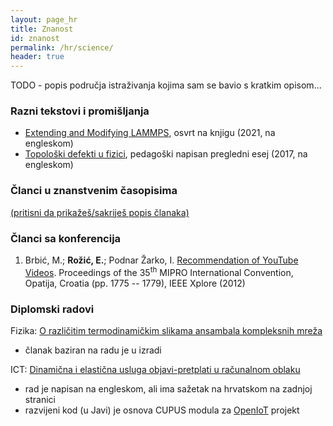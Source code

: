 ```yaml
---
layout: page_hr
title: Znanost
id: znanost
permalink: /hr/science/
header: true
---
```

<script src="/scripts/toggleDisplay.js"></script>

<p>
TODO - popis područja istraživanja kojima sam se bavio s kratkim opisom...
</p>

<h3>Razni tekstovi i promišljanja</h3>
<ul>
  <li><a href="/en/science/LAMMPS_book_review.html">Extending and Modifying LAMMPS</a>, osvrt na knjigu (2021, na engleskom)</li>
  <li><a href="/files/Topological_Defects_in_Physics.pdf" target="_blank" rel="noopener noreferrer">Topološki defekti u fizici</a>, pedagoški napisan pregledni esej (2017, na engleskom)</li>
</ul>

<h3>Članci u znanstvenim časopisima</h3>
<a href="#" onclick="toggleDisplay('articles_ol')">(pritisni da prikažeš/sakriješ popis članaka)</a>
<ol reversed="reversed" id="articles_ol" style="display: none;">
  <li><strong>E. Rožić</strong>, A. Šarić, <a href="#">A  coarse-grained  model  of amyloidogenic  proteins  for  LAMMPS</a>, u pripremi</li>
  <li><strong>E. Rožić</strong>, A. Šarić, <a href="#">A  hybrid  MD/MC  approach  for  coarse-grained  multi-state  molecules: The case of amyloids</a>, u pripremi</li>
  <li><strong>E. Rožić</strong>, V. Zlatić, <a href="#">The Edges-as-Particles Thermodynamical Picture of Networks</a>, u pripremi</li>
</ol>

<h3>Članci sa konferencija</h3>
<ol reversed="reversed" id="papers_ol">
  <li>Brbić, M.; <strong>Rožić, E.</strong>; Podnar Žarko, I. <a href="/files/Recommendation_of_YouTube_videos.pdf" target="_blank">Recommendation of YouTube Videos</a>. Proceedings of the 35<sup>th</sup> MIPRO International Convention, Opatija, Croatia (pp. 1775 -- 1779), IEEE Xplore (2012)</li>
</ol>

<h3><!--PhD and -->Diplomski radovi</h3>
<p>
Fizika: <a href="/files/Eugen_Rozic_MSc_thesis_Physics.pdf" target="_blank">O različitim termodinamičkim slikama ansambala kompleksnih mreža</a>
<ul>
  <li>članak baziran na radu je u izradi</li>
</ul>
</p>
<p>
ICT: <a href="/files/Eugen_Rozic_MSc_thesis_ICT.pdf" target="_blank">Dinamična i elastična usluga objavi-pretplati u računalnom oblaku</a>
<ul>
  <li>rad je napisan na engleskom, ali ima sažetak na hrvatskom na zadnjoj stranici
  <li>razvijeni kod (u Javi) je osnova CUPUS modula za <a href="https://github.com/OpenIotOrg/openiot/tree/develop/modules/CUPUS" target="_blank">OpenIoT</a> projekt</li>
</ul>
</p>
